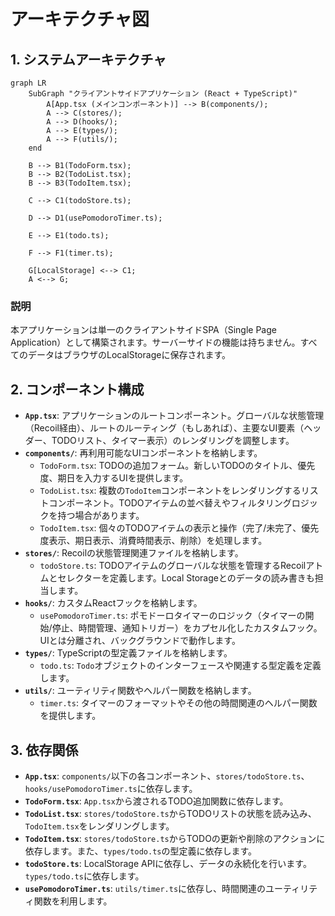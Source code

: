 # アーキテクチャ図

## 1. システムアーキテクチャ

```mermaid
graph LR
    SubGraph "クライアントサイドアプリケーション (React + TypeScript)"
        A[App.tsx (メインコンポーネント)] --> B(components/);
        A --> C(stores/);
        A --> D(hooks/);
        A --> E(types/);
        A --> F(utils/);
    end

    B --> B1(TodoForm.tsx);
    B --> B2(TodoList.tsx);
    B --> B3(TodoItem.tsx);

    C --> C1(todoStore.ts);

    D --> D1(usePomodoroTimer.ts);

    E --> E1(todo.ts);

    F --> F1(timer.ts);

    G[LocalStorage] <--> C1;
    A <--> G;
```

### 説明
本アプリケーションは単一のクライアントサイドSPA（Single Page Application）として構築されます。サーバーサイドの機能は持ちません。すべてのデータはブラウザのLocalStorageに保存されます。

## 2. コンポーネント構成

- **`App.tsx`**: アプリケーションのルートコンポーネント。グローバルな状態管理（Recoil経由）、ルートのルーティング（もしあれば）、主要なUI要素（ヘッダー、TODOリスト、タイマー表示）のレンダリングを調整します。
- **`components/`**: 再利用可能なUIコンポーネントを格納します。
    - `TodoForm.tsx`: TODOの追加フォーム。新しいTODOのタイトル、優先度、期日を入力するUIを提供します。
    - `TodoList.tsx`: 複数の`TodoItem`コンポーネントをレンダリングするリストコンポーネント。TODOアイテムの並べ替えやフィルタリングロジックを持つ場合があります。
    - `TodoItem.tsx`: 個々のTODOアイテムの表示と操作（完了/未完了、優先度表示、期日表示、消費時間表示、削除）を処理します。
- **`stores/`**: Recoilの状態管理関連ファイルを格納します。
    - `todoStore.ts`: TODOアイテムのグローバルな状態を管理するRecoilアトムとセレクターを定義します。Local Storageとのデータの読み書きも担当します。
- **`hooks/`**: カスタムReactフックを格納します。
    - `usePomodoroTimer.ts`: ポモドーロタイマーのロジック（タイマーの開始/停止、時間管理、通知トリガー）をカプセル化したカスタムフック。UIとは分離され、バックグラウンドで動作します。
- **`types/`**: TypeScriptの型定義ファイルを格納します。
    - `todo.ts`: `Todo`オブジェクトのインターフェースや関連する型定義を定義します。
- **`utils/`**: ユーティリティ関数やヘルパー関数を格納します。
    - `timer.ts`: タイマーのフォーマットやその他の時間関連のヘルパー関数を提供します。

## 3. 依存関係

- **`App.tsx`**: `components/`以下の各コンポーネント、`stores/todoStore.ts`、`hooks/usePomodoroTimer.ts`に依存します。
- **`TodoForm.tsx`**: `App.tsx`から渡されるTODO追加関数に依存します。
- **`TodoList.tsx`**: `stores/todoStore.ts`からTODOリストの状態を読み込み、`TodoItem.tsx`をレンダリングします。
- **`TodoItem.tsx`**: `stores/todoStore.ts`からTODOの更新や削除のアクションに依存します。また、`types/todo.ts`の型定義に依存します。
- **`todoStore.ts`**: LocalStorage APIに依存し、データの永続化を行います。`types/todo.ts`に依存します。
- **`usePomodoroTimer.ts`**: `utils/timer.ts`に依存し、時間関連のユーティリティ関数を利用します。